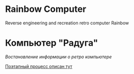 #  Rainbow Computer
Reverse engineering and recreation retro computer Rainbow

# Компьютер "Радуга"
_Востановление информации о ретро компьютере_

[Поэтапный процесс описан тут](/stroyboard/README.md)
